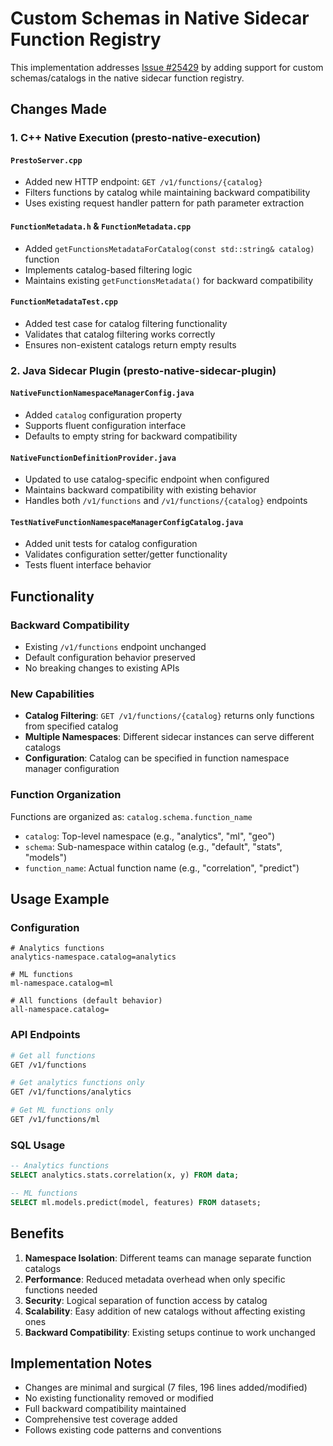 # Custom Schemas in Native Sidecar Function Registry

This implementation addresses [Issue #25429](https://github.com/prestodb/presto/issues/25429) by adding support for custom schemas/catalogs in the native sidecar function registry.

## Changes Made

### 1. C++ Native Execution (presto-native-execution)

#### `PrestoServer.cpp`
- Added new HTTP endpoint: `GET /v1/functions/{catalog}`
- Filters functions by catalog while maintaining backward compatibility
- Uses existing request handler pattern for path parameter extraction

#### `FunctionMetadata.h` & `FunctionMetadata.cpp`
- Added `getFunctionsMetadataForCatalog(const std::string& catalog)` function
- Implements catalog-based filtering logic
- Maintains existing `getFunctionsMetadata()` for backward compatibility

#### `FunctionMetadataTest.cpp`
- Added test case for catalog filtering functionality
- Validates that catalog filtering works correctly
- Ensures non-existent catalogs return empty results

### 2. Java Sidecar Plugin (presto-native-sidecar-plugin)

#### `NativeFunctionNamespaceManagerConfig.java`
- Added `catalog` configuration property
- Supports fluent configuration interface
- Defaults to empty string for backward compatibility

#### `NativeFunctionDefinitionProvider.java`
- Updated to use catalog-specific endpoint when configured
- Maintains backward compatibility with existing behavior
- Handles both `/v1/functions` and `/v1/functions/{catalog}` endpoints

#### `TestNativeFunctionNamespaceManagerConfigCatalog.java`
- Added unit tests for catalog configuration
- Validates configuration setter/getter functionality
- Tests fluent interface behavior

## Functionality

### Backward Compatibility
- Existing `/v1/functions` endpoint unchanged
- Default configuration behavior preserved
- No breaking changes to existing APIs

### New Capabilities
- **Catalog Filtering**: `GET /v1/functions/{catalog}` returns only functions from specified catalog
- **Multiple Namespaces**: Different sidecar instances can serve different catalogs
- **Configuration**: Catalog can be specified in function namespace manager configuration

### Function Organization
Functions are organized as: `catalog.schema.function_name`
- `catalog`: Top-level namespace (e.g., "analytics", "ml", "geo")
- `schema`: Sub-namespace within catalog (e.g., "default", "stats", "models")
- `function_name`: Actual function name (e.g., "correlation", "predict")

## Usage Example

### Configuration
```properties
# Analytics functions
analytics-namespace.catalog=analytics

# ML functions  
ml-namespace.catalog=ml

# All functions (default behavior)
all-namespace.catalog=
```

### API Endpoints
```bash
# Get all functions
GET /v1/functions

# Get analytics functions only
GET /v1/functions/analytics

# Get ML functions only
GET /v1/functions/ml
```

### SQL Usage
```sql
-- Analytics functions
SELECT analytics.stats.correlation(x, y) FROM data;

-- ML functions
SELECT ml.models.predict(model, features) FROM datasets;
```

## Benefits

1. **Namespace Isolation**: Different teams can manage separate function catalogs
2. **Performance**: Reduced metadata overhead when only specific functions needed
3. **Security**: Logical separation of function access by catalog
4. **Scalability**: Easy addition of new catalogs without affecting existing ones
5. **Backward Compatibility**: Existing setups continue to work unchanged

## Implementation Notes

- Changes are minimal and surgical (7 files, 196 lines added/modified)
- No existing functionality removed or modified
- Full backward compatibility maintained
- Comprehensive test coverage added
- Follows existing code patterns and conventions